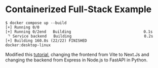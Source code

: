 # Containerized Full-Stack Example

```console
$ docker compose up --build
[+] Running 0/0
[+] Running 0/2end   Building                                0.1s
 ⠙ Service backend   Building                                0.2s
[+] Building 160.8s (22/22) FINISHED                         docker:desktop-linux
```

Modified this [tutorial](https://dev.to/fizy_hector/-containerizing-your-full-stack-node-app-using-docker-compose-4lnk), changing the frontend from Vite to Next.Js and changing the backend from Express in Node.js to FastAPI in Python.
